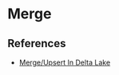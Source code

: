 # Merge

## References

- [Merge/Upsert In Delta Lake](https://medium.com/@imtheguna/merge-upsert-in-delta-lake-b62b32334a4b)
